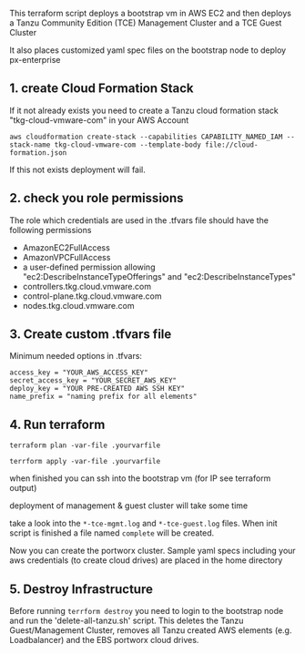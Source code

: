 This terraform script deploys a bootstrap vm in AWS EC2 and then deploys a Tanzu Community Edition (TCE) Management Cluster and a TCE Guest Cluster

It also places customized yaml spec files on the bootstrap node to deploy px-enterprise


## 1. create Cloud Formation Stack
If it not already exists you need to create a Tanzu cloud formation stack "tkg-cloud-vmware-com" in your AWS Account 

`aws cloudformation create-stack --capabilities CAPABILITY_NAMED_IAM --stack-name tkg-cloud-vmware-com --template-body file://cloud-formation.json`

If this not exists deployment will fail.

## 2. check you role permissions
The role which credentials are used in the .tfvars file should have the following permissions
* AmazonEC2FullAccess
* AmazonVPCFullAccess
* a user-defined permission allowing "ec2:DescribeInstanceTypeOfferings" and "ec2:DescribeInstanceTypes"
* controllers.tkg.cloud.vmware.com 
* control-plane.tkg.cloud.vmware.com 
* nodes.tkg.cloud.vmware.com 

## 3. Create custom .tfvars file
Minimum needed options in .tfvars:

```
access_key = "YOUR_AWS_ACCESS_KEY"
secret_access_key = "YOUR_SECRET_AWS_KEY"
deploy_key = "YOUR PRE-CREATED AWS SSH KEY"
name_prefix = "naming prefix for all elements"
```

## 4. Run terraform
`terraform plan -var-file .yourvarfile`

`terrform apply -var-file .yourvarfile`

when finished you can ssh into the bootstrap vm (for IP see terraform output)

deployment of management & guest cluster will take some time

take a look into the `*-tce-mgmt.log` and `*-tce-guest.log` files. When init script is finished a file named `complete` will be created. 

Now you can create the portworx cluster. Sample yaml specs including your aws credentials (to create cloud drives) are placed in the home directory

## 5. Destroy Infrastructure
Before running `terrform destroy` you need to login to the bootstrap node and run the 'delete-all-tanzu.sh' script. 
This deletes the Tanzu Guest/Management Cluster, removes all Tanzu created AWS elements (e.g. Loadbalancer) and the EBS portworx cloud drives.